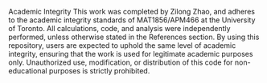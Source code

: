 Academic Integrity
This work was completed by Zilong Zhao, and adheres to the academic integrity standards of MAT1856/APM466 at the University of Toronto. All calculations, code, and analysis were independently performed, unless otherwise stated in the References section.
By using this repository, users are expected to uphold the same level of academic integrity, ensuring that the work is used for legitimate academic purposes only. Unauthorized use, modification, or distribution of this code for non-educational purposes is strictly prohibited.
